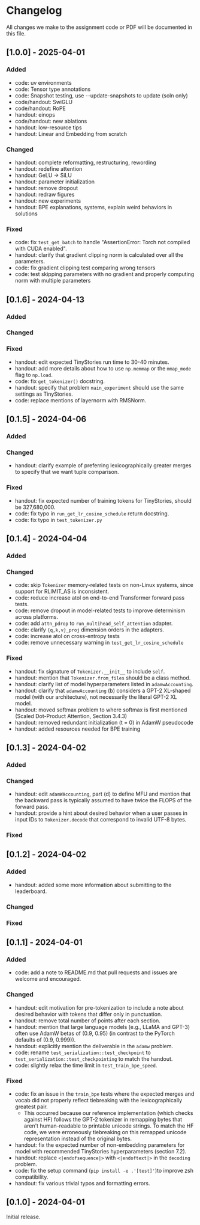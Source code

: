# Changelog

All changes we make to the assignment code or PDF will be documented in this file.

## [1.0.0] - 2025-04-01

### Added
- code: uv environments
- code: Tensor type annotations
- code: Snapshot testing, use --update-snapshots to update (soln only)
- code/handout: SwiGLU
- code/handout: RoPE
- handout: einops
- code/handout: new ablations
- handout: low-resource tips
- handout: Linear and Embedding from scratch

### Changed
- handout: complete reformatting, restructuring, rewording
- handout: redefine attention
- handout: GeLU -> SiLU
- handout: parameter initialization
- handout: remove dropout
- handout: redraw figures
- handout: new experiments
- handout: BPE explanations, systems, explain weird behaviors in solutions

### Fixed

- code: fix `test_get_batch` to handle "AssertionError: Torch not compiled with CUDA enabled".
- handout: clarify that gradient clipping norm is calculated over all the parameters.
- code: fix gradient clipping test comparing wrong tensors
- code: test skipping parameters with no gradient and properly computing norm with multiple parameters

## [0.1.6] - 2024-04-13

### Added

### Changed

### Fixed

- handout: edit expected TinyStories run time to 30-40 minutes.
- handout: add more details about how to use `np.memmap` or the `mmap_mode` flag
  to `np.load`.
- code: fix `get_tokenizer()` docstring.
- handout: specify that problem `main_experiment` should use the same settings
  as TinyStories.
- code: replace mentions of layernorm with RMSNorm.

## [0.1.5] - 2024-04-06

### Added

### Changed

- handout: clarify example of preferring lexicographically greater merges to
  specify that we want tuple comparison.

### Fixed

- handout: fix expected number of training tokens for TinyStories, should be
  327,680,000.
- code: fix typo in `run_get_lr_cosine_schedule` return docstring.
- code: fix typo in `test_tokenizer.py`

## [0.1.4] - 2024-04-04

### Added

### Changed

- code: skip `Tokenizer` memory-related tests on non-Linux systems, since
  support for RLIMIT_AS is inconsistent.
- code: reduce increase atol on end-to-end Transformer forward pass tests.
- code: remove dropout in model-related tests to improve determinism across
  platforms.
- code: add `attn_pdrop` to `run_multihead_self_attention` adapter.
- code: clarify `{q,k,v}_proj` dimension orders in the adapters.
- code: increase atol on cross-entropy tests
- code: remove unnecessary warning in `test_get_lr_cosine_schedule`

### Fixed

- handout: fix signature of `Tokenizer.__init__` to include `self`.
- handout: mention that `Tokenizer.from_files` should be a class method.
- handout: clarify list of model hyperparameters listed in `adamwAccounting`.
- handout: clarify that `adamwAccounting` (b) considers a GPT-2 XL-shaped model
  (with our architecture), not necessarily the literal GPT-2 XL model.
- handout: moved softmax problem to where softmax is first mentioned (Scaled Dot-Product Attention, Section 3.4.3)
- handout: removed redundant initialization (t = 0) in AdamW pseudocode
- handout: added resources needed for BPE training

## [0.1.3] - 2024-04-02

### Added

### Changed

- handout: edit `adamWAccounting`, part (d) to define MFU and mention that the
  backward pass is typically assumed to have twice the FLOPS of the forward pass.
- handout: provide a hint about desired behavior when a user passes in input IDs
  to `Tokenizer.decode` that correspond to invalid UTF-8 bytes.

### Fixed

## [0.1.2] - 2024-04-02

### Added

- handout: added some more information about submitting to the leaderboard.

### Changed

### Fixed

## [0.1.1] - 2024-04-01

### Added

- code: add a note to README.md that pull requests and issues are welcome and
  encouraged.

### Changed

- handout: edit motivation for pre-tokenization to include a note about
  desired behavior with tokens that differ only in punctuation.
- handout: remove total number of points after each section.
- handout: mention that large language models (e.g., LLaMA and GPT-3) often use
  AdamW betas of (0.9, 0.95) (in contrast to the PyTorch defaults of (0.9, 0.999)).
- handout: explicitly mention the deliverable in the `adamw` problem.
- code: rename `test_serialization::test_checkpoint` to
  `test_serialization::test_checkpointing` to match the handout.
- code: slightly relax the time limit in `test_train_bpe_speed`.

### Fixed

- code: fix an issue in the `train_bpe` tests where the expected merges and vocab did
  not properly reflect tiebreaking with the lexicographically greatest pair.
  - This occurred because our reference implementation (which checks against HF)
    follows the GPT-2 tokenizer in remapping bytes that aren't human-readable to
    printable unicode strings. To match the HF code, we were erroneously tiebreaking
    on this remapped unicode representation instead of the original bytes.
- handout: fix the expected number of non-embedding parameters for model with
  recommended TinyStories hyperparameters (section 7.2).
- handout: replace `<|endofsequence|>` with `<|endoftext|>` in the `decoding` problem.
- code: fix the setup command (`pip install -e .'[test]'`)to improve zsh compatibility. 
- handout: fix various trivial typos and formatting errors.

## [0.1.0] - 2024-04-01

Initial release.

